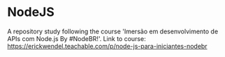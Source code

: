# NodeJS
A repository study following the course 'Imersão em desenvolvimento de APIs com Node.js By #NodeBR!'. Link to course: https://erickwendel.teachable.com/p/node-js-para-iniciantes-nodebr
